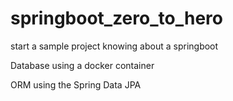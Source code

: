 # springboot_zero_to_hero
start a sample project knowing about a springboot

Database using a docker container

ORM using the Spring Data JPA
